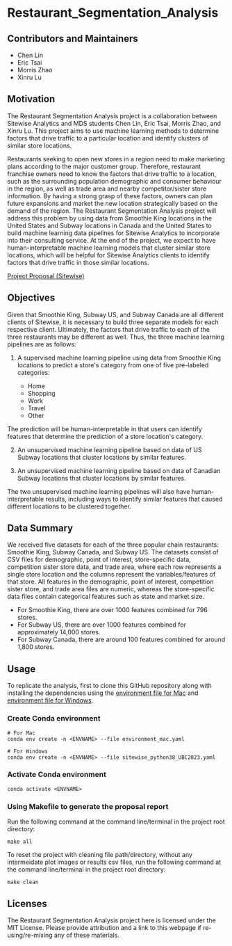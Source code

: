 # Restaurant_Segmentation_Analysis

## Contributors and Maintainers

- Chen Lin
- Eric Tsai
- Morris Zhao
- Xinru Lu

## Motivation

The Restaurant Segmentation Analysis project is a collaboration between Sitewise Analytics and MDS students Chen Lin, Eric Tsai, Morris Zhao, and Xinru Lu. This project aims to use machine learning methods to determine factors that drive traffic to a particular location and  identify clusters of similar store locations. 

Restaurants seeking to open new stores in a region need to make marketing plans according to the major customer group. Therefore, restaurant franchise owners need to know the factors that drive traffic to a location, such as the surrounding population demographic and consumer behaviour in the region, as well as trade area and nearby competitor/sister store information. By having a strong grasp of these factors, owners can plan future expansions and market the new location strategically based on the demand of the region. The Restaurant Segmentation Analysis project will address this problem by using data from Smoothie King locations in the United States and Subway locations in Canada and the United States to build machine learning data pipelines for Sitewise Analytics to incorporate into their consulting service. At the end of the project, we expect to have human-interpretable machine learning models that cluster similar store locations, which will be helpful for Sitewise Analytics clients to identify factors that drive traffic in those similar locations.

[Project Proposal (Sitewise)](https://github.com/mozhao0331/Restaurant_Segmentation_Analysis/blob/main/doc/Proposal_Report.pdf)

## Objectives

Given that Smoothie King, Subway US, and Subway Canada are all different clients of Sitewise, it is necessary to build three separate models for each respective client. Ultimately, the factors that drive traffic to each of the three restaurants may be different as well. Thus, the three machine learning pipelines are as follows:

1.  A supervised machine learning pipeline using data from Smoothie King locations to predict a store's category from one of five pre-labeled categories:

    -   Home
    -   Shopping
    -   Work
    -   Travel
    -   Other

The prediction will be human-interpretable in that users can identify features that determine the prediction of a store location's category.

2.  An unsupervised machine learning pipeline based on data of US Subway locations that cluster locations by similar features.

3.  An unsupervised machine learning pipeline based on data of Canadian Subway locations that cluster locations by similar features.

The two unsupervised machine learning pipelines will also have human-interpretable results, including ways to identify similar features that caused different locations to be clustered together.

## Data Summary

We received five datasets for each of the three popular chain restaurants: Smoothie King, Subway Canada, and Subway US. The datasets consist of CSV files for demographic, point of interest, store-specific data, competition sister store data, and trade area, where each row represents a single store location and the columns represent the variables/features of that store. All features in the demographic, point of interest, competition sister store, and trade area files are numeric, whereas the store-specific data files contain categorical features such as state and market size.

- For Smoothie King, there are over 1000 features combined for 796 stores.
- For Subway US, there are over 1000 features combined for approximately 14,000 stores.
- For Subway Canada, there are around 100 features combined for around 1,800 stores.

## Usage
To replicate the analysis, first to clone this GitHub repository along with installing the dependencies using the [environment file for Mac](/environment_mac.yml) and [environment file for Windows](/sitewise_python38_UBC2023.yaml).

### Create Conda environment

```
# For Mac
conda env create -n <ENVNAME> --file environment_mac.yaml

# For Windows
conda env create -n <ENVNAME> --file sitewise_python38_UBC2023.yaml
```

### Activate Conda environment

```
conda activate <ENVNAME>
```


### Using Makefile to generate the proposal report

Run the following command at the command line/terminal in the project root directory:

```
make all
```

To reset the project with cleaning file path/directory, without any intermeidate plot images or results csv files, run the following command at the command line/terminal in the project root directory:

```
make clean
```
## Licenses

The Restaurant Segmentation Analysis project here is licensed under the MIT License.  Please provide attribution and a link to this webpage if re-using/re-mixing any of these materials.
